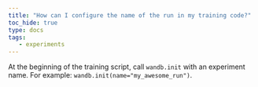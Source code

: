 ```yaml
---
title: "How can I configure the name of the run in my training code?"
toc_hide: true
type: docs
tags:
   - experiments
---
```

At the beginning of the training script, call `wandb.init` with an experiment name. For example: `wandb.init(name="my_awesome_run")`.